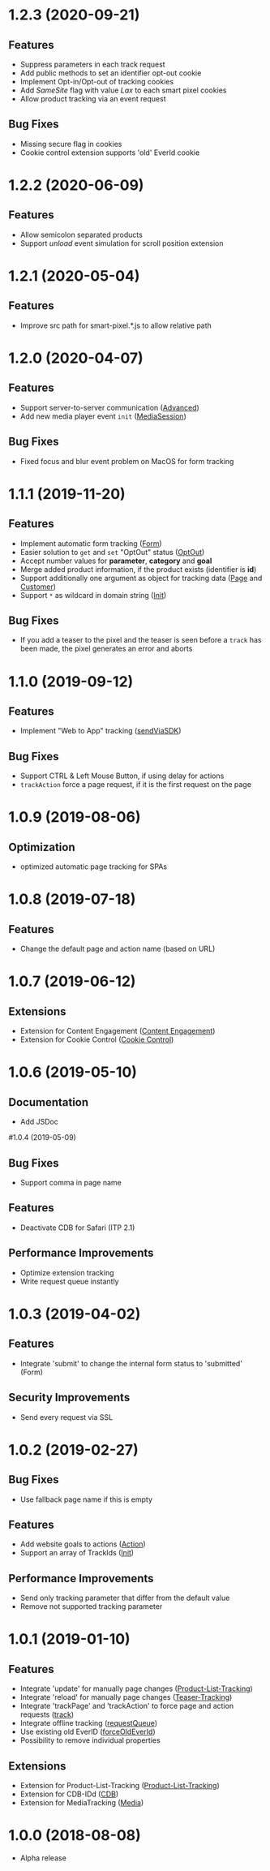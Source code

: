 <a name="1.2.3"></a>
# 1.2.3 (2020-09-21)

## Features
- Suppress parameters in each track request
- Add public methods to set an identifier opt-out cookie
- Implement Opt-in/Opt-out of tracking cookies
- Add *SameSite* flag with value *Lax* to each smart pixel cookies
- Allow product tracking via an event request

## Bug Fixes
- Missing secure flag in cookies
- Cookie control extension supports 'old' EverId cookie

<a name="1.2.2"></a>
# 1.2.2 (2020-06-09)

## Features
- Allow semicolon separated products
- Support *unload* event simulation for scroll position extension

<a name="1.2.1"></a>
# 1.2.1 (2020-05-04)

## Features
- Improve src path for smart-pixel.*.js to allow relative path

<a name="1.2.0"></a>
# 1.2.0 (2020-04-07)

## Features
- Support server-to-server communication ([Advanced](https://docs.mapp.com/display/WSPD/advanced))
- Add new media player event `init` ([MediaSession](https://docs.mapp.com/display/WSPD/MediaSession#MediaSession-init))

## Bug Fixes
- Fixed focus and blur event problem on MacOS for form tracking

<a name="1.1.1"></a>
# 1.1.1 (2019-11-20)

## Features

- Implement automatic form tracking ([Form](https://docs.mapp.com/display/WSPD/Form+tracking))
- Easier solution to `get` and `set` "OptOut" status ([OptOut](https://docs.mapp.com/display/WSPD/Utils#Utils-OptOut))
- Accept number values for **parameter**, **category** and **goal**
- Merge added product information, if the product exists (identifier is **id**)
- Support additionally one argument as object for tracking data ([Page](https://docs.mapp.com/display/WSPD/page) and [Customer](https://docs.mapp.com/display/WSPD/customer))
- Support `*` as wildcard in domain string ([Init](https://docs.mapp.com/display/WSPD/init))

## Bug Fixes

- If you add a teaser to the pixel and the teaser is seen before a `track` has been made, the pixel generates an error and aborts

<a name="1.1.0"></a>
# 1.1.0 (2019-09-12)

## Features

- Implement "Web to App" tracking ([sendViaSDK](https://docs.mapp.com/display/WSPD/advanced))

## Bug Fixes

- Support CTRL & Left Mouse Button, if using delay for actions
- `trackAction` force a page request, if it is the first request on the page

<a name="1.0.9"></a>
# 1.0.9 (2019-08-06)

## Optimization

- optimized automatic page tracking for SPAs

<a name="1.0.8"></a>
# 1.0.8 (2019-07-18)

## Features

- Change the default page and action name (based on URL)

<a name="1.0.7"></a>

# 1.0.7 (2019-06-12)

## Extensions

- Extension for Content Engagement ([Content Engagement](https://docs.mapp.com/display/WSPD/Content+Engagement))
- Extension for Cookie Control ([Cookie Control](https://docs.mapp.com/display/WSPD/Cookie+Control))

<a name="1.0.6"></a>
# 1.0.6 (2019-05-10)

## Documentation

- Add JSDoc

<a name="1.0.4"></a>
#1.0.4 (2019-05-09)

## Bug Fixes

- Support comma in page name

## Features

- Deactivate CDB for Safari (ITP 2.1)

## Performance Improvements

- Optimize extension tracking
- Write request queue instantly

<a name="1.0.3"></a>
# 1.0.3 (2019-04-02)

## Features

- Integrate 'submit' to change the internal form status to 'submitted' (Form)

## Security Improvements

- Send every request via SSL

<a name="1.0.2"></a>
# 1.0.2 (2019-02-27)

## Bug Fixes

- Use fallback page name if this is empty

## Features

- Add website goals to actions ([Action](https://docs.mapp.com/display/WSPD/action))
- Support an array of TrackIds ([Init](https://docs.mapp.com/display/WSPD/init))

## Performance Improvements

- Send only tracking parameter that differ from the default value
- Remove not supported tracking parameter

<a name="1.0.1"></a>
# 1.0.1 (2019-01-10)

## Features

- Integrate 'update' for manually page changes ([Product-List-Tracking](https://docs.mapp.com/display/WSPD/Product+List+Tracking))
- Integrate 'reload' for manually page changes ([Teaser-Tracking](https://docs.mapp.com/display/WSPD/Teaser+Tracking))
- Integrate 'trackPage' and 'trackAction' to force page and action requests ([track](https://docs.mapp.com/display/WSPD/track))
- Integrate offline tracking ([requestQueue](https://docs.mapp.com/display/WSPD/advanced))
- Use existing old EverID ([forceOldEverId](https://docs.mapp.com/display/WSPD/advanced))
- Possibility to remove individual properties

## Extensions

- Extension for Product-List-Tracking ([Product-List-Tracking](https://docs.mapp.com/display/WSPD/Product+List+Tracking))
- Extension for CDB-IDd ([CDB](https://docs.mapp.com/display/WSPD/Cross+Device+Bridge))
- Extension for MediaTracking ([Media](https://docs.mapp.com/display/WSPD/Media+Tracking))

<a name="1.0.0"></a>
# 1.0.0 (2018-08-08)

- Alpha release
